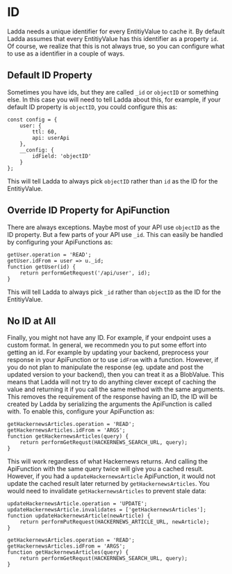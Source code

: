 # ID
Ladda needs a unique identifier for every EntitiyValue to cache it. By default Ladda assumes that every EntitiyValue has this identifier as a property `id`. Of course, we realize that this is not always true, so you can configure what to use as a identifier in a couple of ways.

## Default ID Property
Sometimes you have ids, but they are called `_id` or `objectID` or something else. In this case you will need to tell Ladda about this, for example, if your default ID property is `objectID`, you could configure this as:

```
const config = {
    user: {
        ttl: 60,
        api: userApi
    },
    __config: {
        idField: 'objectID'
    }
};
```
This will tell Ladda to always pick `objectID` rather than `id` as the ID for the EntitiyValue.

## Override ID Property for ApiFunction
There are always exceptions. Maybe most of your API use `objectID` as the ID property. But a few parts of your API use `_id`. This can easily be handled by configuring your ApiFunctions as:

```
getUser.operation = 'READ';
getUser.idFrom = user => u._id;
function getUser(id) {
    return performGetRequest('/api/user', id);
}
```
This will tell Ladda to always pick `_id` rather than `objectID` as the ID for the EntitiyValue.

## No ID at All
Finally, you might not have any ID. For example, if your endpoint uses a custom format. In general, we recommedn you to put some effort into getting an id. For example by updating your backend, preprocess your response in your ApiFunction or to use `idFrom` with a function. However, if you do not plan to manipulate the response (eg. update and post the updated version to your backend), then you can treat it as a BlobValue. This means that Ladda will not try to do anything clever except of caching the value and returning it if you call the same method with the same arguments. This removes the requirement of the response having an ID, the ID will be created by Ladda by serializing the arguments the ApiFunction is called with. To enable this, configure your ApiFunction as:

```
getHackernewsArticles.operation = 'READ';
getHackernewsArticles.idFrom = 'ARGS';
function getHackernewsArticles(query) {
    return performGetRequst(HACKERNEWS_SEARCH_URL, query);
}
```

This will work regardless of what Hackernews returns. And calling the ApiFunction with the same query twice will give you a cached result. However, if you had a `updateHackernewsArticle` ApiFunction, it would not update the cached result later returned by `getHackernewsArticles`. You would need to invalidate `getHackernewsArticles` to prevent stale data:

```
updateHackernewsArticle.operation = 'UPDATE';
updateHackernewsArticle.invalidates = ['getHackernewsArticles'];
function updateHackernewsArticle(newArticle) {
    return performPutRequest(HACKERNEWS_ARTICLE_URL, newArticle);
}

getHackernewsArticles.operation = 'READ';
getHackernewsArticles.idFrom = 'ARGS';
function getHackernewsArticles(query) {
    return performGetRequst(HACKERNEWS_SEARCH_URL, query);
}
```
